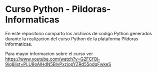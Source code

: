 # Curso Python - Pildoras-Informaticas
En este repositorio comparto los archivos de codigo Python generados durante la realizacion del curso Python de la plataforma Pildoras Informaticas. 

Para mayor informacion sobre el curso ver https://www.youtube.com/watch?v=G2FCfQj-9ig&list=PLU8oAlHdN5BlvPxziopYZRd55pdqFwkeS
